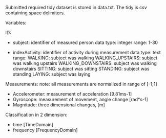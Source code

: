 Submitted required tidy dataset is stored in data.txt.
The tidy is csv containing space delimiters.

Variables:

ID:
- subject: identifier of measured person
data type: integer
range: 1-30

- indexActivity: identifier of activity during measurement
data type: text
range:
WALKING: subject was walking
WALKING_UPSTAIRS: subject was walking upstairs
WALKING_DOWNSTAIRS: subject was walking downstairs
SITTING: subject was sitting
STANDING: subject was standing
LAYING: subject was laying

Measurements:
note: all measurements are normalized in range of [-1;1]

- Accelerometer: measurement of acceleration [9.81ms-1]
- Gyroscope: measurement of movement, angle change [rad*s-1]
- Magnitude: three dimensional changes, [m]

Classification in 2 dimension:
* time [TimeDomain]
* frequency [FrequencyDomain]

